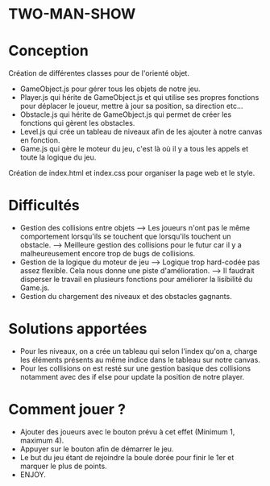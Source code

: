 # TWO-MAN-SHOW

# Conception

Création de différentes classes pour de l'orienté objet.
- GameObject.js pour gérer tous les objets de notre jeu.
- Player.js qui hérite de GameObject.js et qui utilise ses propres fonctions pour déplacer le joueur, mettre à jour sa position, sa direction etc...
- Obstacle.js qui hérite de GameObject.js qui permet de créer les fonctions qui gèrent les obstacles.
- Level.js qui crée un tableau de niveaux afin de les ajouter à notre canvas en fonction.
- Game.js qui gère le moteur du jeu, c'est là où il y a tous les appels et toute la logique du jeu.

Création de index.html et index.css pour organiser la page web et le style.

# Difficultés

- Gestion des collisions entre objets --> Les joueurs n'ont pas le même comportement lorsqu'ils se touchent que lorsqu'ils touchent un obstacle. --> Meilleure gestion des collisions pour le futur car il y a malheureusement encore trop de bugs de collisions.
- Gestion de la logique du moteur de jeu --> Logique trop hard-codée pas assez flexible. Cela nous donne une piste d'amélioration. --> Il faudrait disperser le travail en plusieurs fonctions pour améliorer la lisibilité du Game.js.
- Gestion du chargement des niveaux et des obstacles gagnants.

# Solutions apportées

- Pour les niveaux, on a crée un tableau qui selon l'index qu'on a, charge les éléments présents au même indice dans le tableau sur notre canvas.
- Pour les collisions on est resté sur une gestion basique des collisions notamment avec des if else pour update la position de notre player.

# Comment jouer ? 

- Ajouter des joueurs avec le bouton prévu à cet effet (Minimum 1, maximum 4).
- Appuyer sur le bouton afin de démarrer le jeu.
- Le but du jeu étant de rejoindre la boule dorée pour finir le 1er et marquer le plus de points.
- ENJOY.



